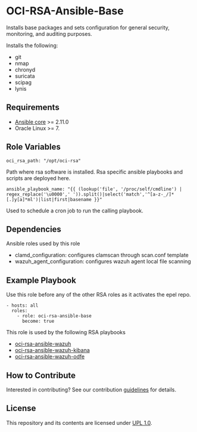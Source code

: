OCI-RSA-Ansible-Base
=========

Installs base packages and sets configuration for general security, monitoring, and auditing purposes.

Installs the following:

- git
- nmap
- chronyd
- suricata
- scipag
- lynis

Requirements
------------
- [Ansible core](https://docs.ansible.com/ansible-core/devel/index.html) >= 2.11.0
- Oracle Linux >= 7.


Role Variables
--------------

    oci_rsa_path: "/opt/oci-rsa"

Path where rsa software is installed. Rsa specific ansible playbooks and scripts are deployed here.

    ansible_playbook_name: "{{ (lookup('file', '/proc/self/cmdline') | regex_replace('\u0000',' ')).split()|select('match','^[a-z-_/]*[.]y[a]*ml')|list|first|basename }}"

Used to schedule a cron job to run the calling playbook. 


Dependencies
------------
Ansible roles used by this role

- clamd_configuration: configures clamscan through scan.conf template
- wazuh_agent_configuration: configures wazuh agent local file scanning

Example Playbook
----------------
Use this role before any of the other RSA roles as it activates the epel repo.

    - hosts: all
      roles: 
        - role: oci-rsa-ansible-base
          become: true

This role is used by the following RSA playbooks
- [oci-rsa-ansible-wazuh]()
- [oci-rsa-ansible-wazuh-kibana]()
- [oci-rsa-ansible-wazuh-odfe]()

How to Contribute
----------------
Interested in contributing?  See our contribution [guidelines](CONTRIBUTE.md) for details.

License
-------

This repository and its contents are licensed under [UPL 1.0](LICENSE).
